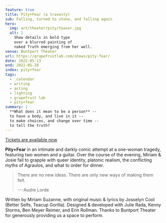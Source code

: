 ```yaml
---
feature: true
title: Pity+Fear (a travesty)
sub: Falling, turned to stone, and falling again
hero:
  img: art/theater/pity/teaser.jpg
  alt: |
    Show details in bold type
    over a blurred painting of
    naked Truth emerging from her well.
venue: Buntport Theater
url: https://grapefruitlab.com/shows/pity-fear/
date: 2022-05-13
end: 2022-05-28
index: pity+fear
tags:
  - _calendar
  - writing
  - acting
  - lighting
  - grapefruit lab
  - pity+fear
summary: |
  **What does it mean to be a person** --
  to have a body, and live in it --
  to make choices, and change over time --
  to tell the truth?
---
```


[Tickets are available now](https://grapefruitlab.com/shows/pity-fear/)

**Pity+Fear**
in an intimate and darkly comic
attempt at a one-woman tragedy,
featuring two women and a guitar.
Over the course of the evening,
Miriam & Josie fail to grapple with queer identity,
platonic realism,
the conflicting myths of Agraulos,
and what to order for dinner.

> There are no new ideas.
> There are only new ways of making them felt.
>
> ---Audre Lorde

Written by Miriam Suzanne,
with original music & lyrics
by Josselyn Cool (Better Selfs, Teacup Gorilla).
Designed & developed with Julie Rada, Kenny Storms,
Ben Meyer Reimer, and Erin Rollman.
Thanks to Buntport Theater for
generously providing us a space to perform.
